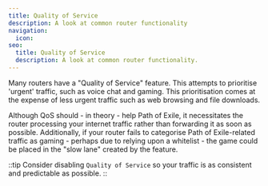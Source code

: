 ```yaml
---
title: Quality of Service
description: A look at common router functionality
navigation:
  icon:
seo:
  title: Quality of Service
  description: A look at common router functionality.
---
```


Many routers have a "Quality of Service" feature. This attempts to prioritise 'urgent' traffic, such as voice chat and gaming. This prioritisation comes at the expense of less urgent traffic such as web browsing and file downloads.

Although QoS should - in theory - help Path of Exile, it necessitates the router processing your internet traffic rather than forwarding it as soon as possible. Additionally, if your router fails to categorise Path of Exile-related traffic as gaming - perhaps due to relying upon a whitelist - the game could be placed in the "slow lane" created by the feature.

::tip
Consider disabling `Quality of Service` so your traffic is as consistent and predictable as possible.
::